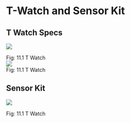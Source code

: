# T-Watch and Sensor Kit

## T Watch Specs

 <img style="display:block;margin:auto"
src='../../../../imgs/watchPinout.png'>    
 <figcaption> Fig: 11.1 T Watch </figcaption>               

 <img style="display:block;margin:auto" src='../../../../imgs/peri.png'>    
 <figcaption> Fig: 11.1 T Watch </figcaption>               


## Sensor Kit 
 <img style="display:block;margin:auto"
src='../../../../imgs/sensorKit.jpg'>    
 <figcaption> Fig: 11.1 T Watch </figcaption>               
